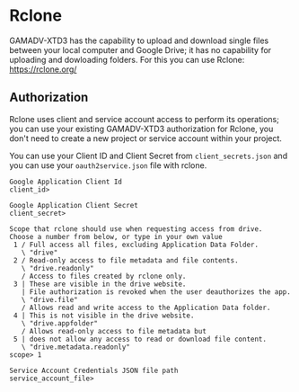 # Rclone

GAMADV-XTD3 has the capability to upload and download single files between your local computer and Google Drive;
it has no capability for uploading and dowloading folders. For this you can use Rclone: https://rclone.org/

## Authorization
Rclone uses client and service account access to perform its operations; you can use your existing GAMADV-XTD3
authorization for Rclone, you don't need to create a new project or service account within your project.

You can use your Client ID and Client Secret from `client_secrets.json` and you can use your `oauth2service.json` file with rclone.
```
Google Application Client Id
client_id>

Google Application Client Secret
client_secret>

Scope that rclone should use when requesting access from drive.
Choose a number from below, or type in your own value
 1 / Full access all files, excluding Application Data Folder.
   \ "drive"
 2 / Read-only access to file metadata and file contents.
   \ "drive.readonly"
   / Access to files created by rclone only.
 3 | These are visible in the drive website.
   | File authorization is revoked when the user deauthorizes the app.
   \ "drive.file"
   / Allows read and write access to the Application Data folder.
 4 | This is not visible in the drive website.
   \ "drive.appfolder"
   / Allows read-only access to file metadata but
 5 | does not allow any access to read or download file content.
   \ "drive.metadata.readonly"
scope> 1

Service Account Credentials JSON file path
service_account_file>


